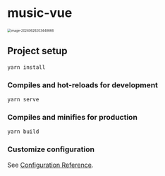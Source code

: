 # music-vue

<img src="C:\Users\Cozy\AppData\Roaming\Typora\typora-user-images\image-20240626203448666.png" alt="image-20240626203448666" style="zoom: 50%;" />

## Project setup

```
yarn install
```

### Compiles and hot-reloads for development

```
yarn serve
```

### Compiles and minifies for production

```
yarn build
```

### Customize configuration

See [Configuration Reference](https://cli.vuejs.org/config/).
